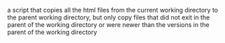 a script that copies all the html files from the current working directory to the parent working directory, but only copy files that did not exit in the parent of the working directory or were newer than the versions in the parent of the working directory
